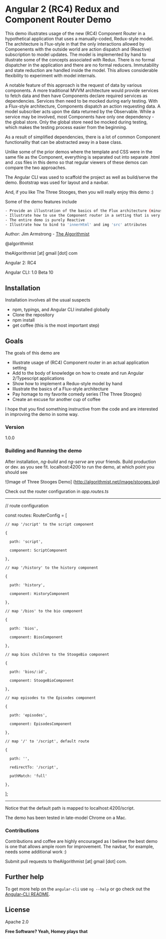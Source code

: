 # Angular 2 (RC4) Redux and Component Router Demo

This demo illustrates usage of the new (RC4) Component Router in a hypothetical application that uses a manually-coded, Redux-style model.  The architecture is Flux-style in that the only interactions allowed by Compoenents with the outside world are action dispatch and (Reactive) subscription to model updates.  The model is implemented by hand to illustrate some of the concepts associated with Redux.  There is no formal dispatcher in the application and there are no formal reducers.  Immutability and state reduction are handled inside the model.  This allows considerable flexibility to experiment with model internals.

A notable feature of this approach is the request of data by various components.  A more traditional MVVM architecture would provide services to fetch data and then have Components declare required services as dependencies.  Services then need to be mocked during early testing.  With a Flux-style architecture, Components dispatch an action requesting data.  A model subscriber acts upon the data returned by the Observable.  While a service may be involved, most Components have only one dependency - the global store.  Only the global store need be mocked during testing, which makes the testing process easier from the beginning.

As a result of simplified dependencies, there is a lot of common Component functionality that can be abstracted away in a base class. 

Unlike some of the prior demos where the template and CSS were in the same file as the Component, everything is separated out into separate .html and .css files in this demo so that regular viewers of these demos can compare the two approaches.

The Angular CLI was used to scaffold the project as well as build/serve the demo.  Bootstrap was used for layout and a navbar.

And, if you like The Three Stooges, then you will really enjoy this demo :)


Some of the demo features include

```sh
- Provide an illustration of the basics of the Flux architecture (minus a formal dispatcher)
- Illustrate how to use the Component router in a setting that is very similar to actual applications
- The entire demo is purely Reactive
- Illustrate how to bind to 'innerHtml' and img 'src' attributes
```

Author:  Jim Armstrong - [The Algorithmist]

@algorithmist

theAlgorithmist [at] gmail [dot] com

Angular 2: RC4

Angular CLI: 1.0 Beta 10

## Installation

Installation involves all the usual suspects

  - npm, typings, and Angular CLI installed globally
  - Clone the repository
  - npm install
  - get coffee (this is the most important step)

## Goals

The goals of this demo are 

* Illustrate usage of (RC4) Component router in an actual application setting
* Add to the body of knowledge on how to create and run Angular 2/Typescript applications
* Show how to implement a Redux-style model by hand 
* Illustrate the basics of a Flux-style architecture
* Pay homage to my favorite comedy series (The Three Stooges)
* Create an excuse for another cup of coffee

I hope that you find something instructive from the code and are interested in improving the demo in some way.

### Version
1.0.0

### Building and Running the demo

After installation, _ng-build_ and _ng-serve_ are your friends.  Build production or dev. as you see fit.  localhost:4200 to run the demo, at which point you should see

![Image of Three Stooges Demo]
(http://algorithmist.net/image/stooges.jpg)

Check out the router configuration in _app.routes.ts_

----
  // route configuration
  
  const routes: RouterConfig = [
  
    // map '/script' to the script component
    
    {
    
      path: 'script',
      
      component: ScriptComponent
      
    },
    
    // map '/history' to the history component
    
    {
    
      path: 'history',
      
      component: HistoryComponent
      
    },
    
    // map '/bios' to the bio component
    
    {
    
      path: 'bios',
      
      component: BiosComponent
      
    },
    
    // map bios children to the StoogeBio component
    
    {
    
      path: 'bios/:id',
      
      component: StoogeBioComponent
      
    },
    
    // map episodes to the Episodes component
    
    {
    
      path: 'episodes',
      
      component: EpisodesComponent
      
    },
    
    // map '/' to '/script', default route
    
    {
    
      path: '',
      
      redirectTo: '/script',
      
      pathMatch: 'full'
      
    },
    
  ];
  
----

Notice that the default path is mapped to localhost:4200/script.


The demo has been tested in late-model Chrome on a Mac. 


### Contributions

Contributions and coffee are highly encouraged as I believe the best demo is one that allows ample room for improvement. The navbar, for example, needs some additional work :)


Submit pull requests to theAlgorithmist [at] gmail [dot] com.


## Further help

To get more help on the `angular-cli` use `ng --help` or go check out the [Angular-CLI README](https://github.com/angular/angular-cli/blob/master/README.md).


License
----

Apache 2.0

**Free Software? Yeah, Homey plays that**

[//]: # (kudos http://stackoverflow.com/questions/4823468/store-comments-in-markdown-syntax)

[The Algorithmist]: <http://algorithmist.net>

